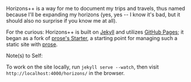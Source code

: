 Horizons++ is a way for me to document my trips and travels, thus named because I'll be expanding my horizons (yes, yes -- I know it's bad, but it should also no surprise if you know me at all).

For the curious: Horizons++ is built on [Jekyll](https://jekyllrb.com/) and utilizes [GitHub Pages](https://pages.github.com/); it began as a fork of [prose's Starter](https://github.com/prose/starter), a starting point for managing such a static site with [prose](http://prose.io).

Note(s) to Self:

To work on the site locally, run `jekyll serve --watch`, then visit `http://localhost:4000/horizons/` in the browser.

